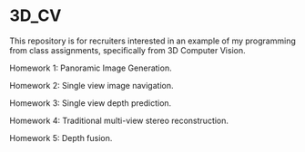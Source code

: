 # 3D_CV

This repository is for recruiters interested in an example of my programming from class assignments, specifically from 3D Computer Vision.

Homework 1:
Panoramic Image Generation.

Homework 2:
Single view image navigation.

Homework 3:
Single view depth prediction.

Homework 4:
Traditional multi-view stereo reconstruction.

Homework 5:
Depth fusion.
